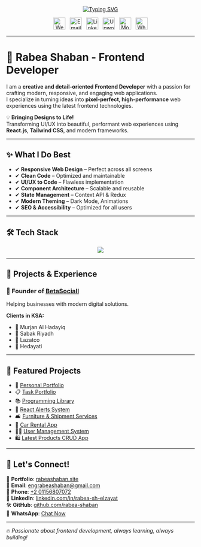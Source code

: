 <p align="center">
  <a href="https://github.com/rabea-shaban">
    <img
      src="https://readme-typing-svg.demolab.com?font=Fira+Code&weight=900&size=35&pause=1000&color=F7D23F&width=1000&height=100&lines=Front+End+Professional;Eng+Rabea+Shaaban;%F0%9F%9A%80+Rabea+Shaban+-+Frontend+Developer;%E2%9A%9B+Specializing+in+React%2C+TypeScript+%26+Tailwind+CSS;Crafting+modern+%26+responsive+UIs+with+React"
      alt="Typing SVG"
    />
  </a>
</p>

<p align="center">
  <a href="https://rabeashaban.site"><img width="32px" alt="Website" title="Website" src="https://i.imgur.com/JU4wMxu.png"/></a>
  &#8287;
  <a href="mailto:engrabeashaban@gmail.com"><img width="32px" alt="Email" title="Email" src="https://i.imgur.com/KQ2GSs4.png"/></a>
  &#8287;
  <a href="https://www.linkedin.com/in/rabea-sh-elzayat"><img width="32px" alt="LinkedIn" title="LinkedIn" src="https://i.imgur.com/YpHh5Dx.png"/></a>
  &#8287;
  <a href="https://www.upwork.com/freelancers/~01d2bd68b7d6e8fbce"><img width="32px" alt="Upwork" title="Upwork" src="https://i.imgur.com/rPzJjA3.png"/></a>
  &#8287;
  <a href="https://mostaql.com/u/rabea_elzayat"><img width="32px" alt="Mostaql" title="Mostaql" src="https://i.imgur.com/8rkAYQ3.png"/></a>
  &#8287;
  <a href="https://wa.me/201156807072"><img width="32px" alt="WhatsApp" title="WhatsApp" src="https://i.imgur.com/TuDSi2V.png"/></a>
</p>

---

# 🚀 Rabea Shaban - Frontend Developer

I am a **creative and detail-oriented Frontend Developer** with a passion for crafting modern, responsive, and engaging web applications.  
I specialize in turning ideas into **pixel-perfect, high-performance** web experiences using the latest frontend technologies.  

💡 **Bringing Designs to Life!**  
Transforming UI/UX into beautiful, performant web experiences using **React.js**, **Tailwind CSS**, and modern frameworks.

---

## ✨ What I Do Best
- ✔ **Responsive Web Design** – Perfect across all screens  
- ✔ **Clean Code** – Optimized and maintainable  
- ✔ **UI/UX to Code** – Flawless implementation  
- ✔ **Component Architecture** – Scalable and reusable  
- ✔ **State Management** – Context API & Redux  
- ✔ **Modern Theming** – Dark Mode, Animations  
- ✔ **SEO & Accessibility** – Optimized for all users  

---

## 🛠 Tech Stack

<p align="center">
  <img src="https://skillicons.dev/icons?i=html,css,sass,js,ts,react,nextjs,redux,tailwind,bootstrap,vite,webpack,git,github,figma,xd" />
</p>

---

## 💼 Projects & Experience

### 🔹 Founder of [BetaSociall](https://betasociall.com)
Helping businesses with modern digital solutions.

**Clients in KSA:**
- 🌴 Murjan Al Hadayiq
- 🔧 Sabak Riyadh
- 🍴 Lazatco
- 🎁 Hedayati

---

## 🌟 Featured Projects

- 🎯 [Personal Portfolio](https://rabeashaban.site)  
- 📋 [Task Portfolio](https://task-oen-upskilling.vercel.app/)  
- 📚 [Programming Library](https://programminglibrary.vercel.app/)  
- 🔔 [React Alerts System](https://alert-react-tsx.vercel.app/)  
- 🛋 [Furniture & Shipment Services](https://company-365.netlify.app/)  
- 🚗 [Car Rental App](https://car-rental-eosin-ten.vercel.app/)  
- 🧑‍💻 [User Management System](https://ums-gamma.vercel.app/)  
- 🛍 [Latest Products CRUD App](https://github.com/rabea-shaban/latest-products)

---

## 📩 Let's Connect!

📍 **Portfolio**: [rabeashaban.site](https://rabeashaban.site)  
📧 **Email**: [engrabeashaban@gmail.com](mailto:engrabeashaban@gmail.com)  
📱 **Phone**: [+2 01156807072](tel:+201156807072)  
💼 **LinkedIn**: [linkedin.com/in/rabea-sh-elzayat](https://www.linkedin.com/in/rabea-sh-elzayat)  
🛠 **GitHub**: [github.com/rabea-shaban](https://github.com/rabea-shaban)  
💬 **WhatsApp**: [Chat Now](https://wa.me/201156807072)

---

🔥 *Passionate about frontend development, always learning, always building!*
